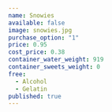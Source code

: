 ```yaml
---
name: Snowies
available: false
image: snowies.jpg
purchase_option: "1"
price: 0.95
cost_price: 0.38
container_water_weight: 919
container_sweets_weight: 0
free: 
  - Alcohol
  - Gelatin
published: true
---
```

